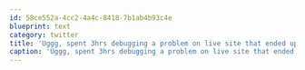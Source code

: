 ```yaml
---
id: 58ce552a-4cc2-4a4c-8418-7b1ab4b93c4e
blueprint: text
category: twitter
title: 'Uggg, spent 3hrs debugging a problem on live site that ended up being a problem from an update done by a vendor on the weekend.'
caption: 'Uggg, spent 3hrs debugging a problem on live site that ended up being a problem from an update done by a vendor on the weekend.'
---
```

